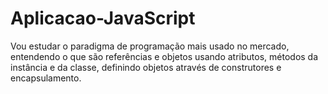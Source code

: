 # Aplicacao-JavaScript
Vou estudar o paradigma de programação mais usado no mercado, entendendo o que são referências e objetos usando atributos, métodos da instância e da classe, definindo objetos através de construtores e encapsulamento.
